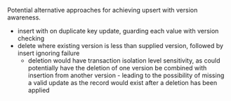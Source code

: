 Potential alternative approaches for achieving upsert with version awareness.

- insert with on duplicate key update, guarding each value with version checking
- delete where existing version is less than supplied version, followed by insert ignoring failure
  - deletion would have transaction isolation level sensitivity, as could potentially have the deletion of one version be combined with insertion from another version - leading to the possibility of missing a valid update as the record would exist after a deletion has been applied
